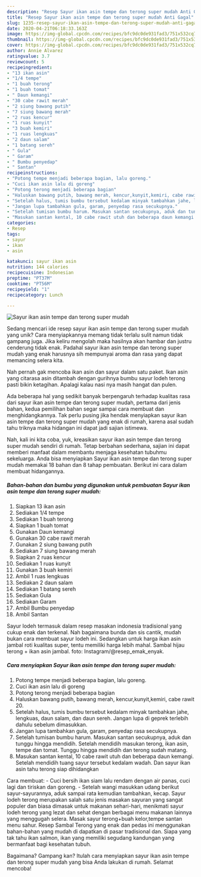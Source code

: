 ```yaml
---
description: "Resep Sayur ikan asin tempe dan terong super mudah Anti Gagal"
title: "Resep Sayur ikan asin tempe dan terong super mudah Anti Gagal"
slug: 1235-resep-sayur-ikan-asin-tempe-dan-terong-super-mudah-anti-gagal
date: 2020-04-21T06:18:33.163Z
image: https://img-global.cpcdn.com/recipes/bfc9dc0de931fad3/751x532cq70/sayur-ikan-asin-tempe-dan-terong-super-mudah-foto-resep-utama.jpg
thumbnail: https://img-global.cpcdn.com/recipes/bfc9dc0de931fad3/751x532cq70/sayur-ikan-asin-tempe-dan-terong-super-mudah-foto-resep-utama.jpg
cover: https://img-global.cpcdn.com/recipes/bfc9dc0de931fad3/751x532cq70/sayur-ikan-asin-tempe-dan-terong-super-mudah-foto-resep-utama.jpg
author: Annie Alvarez
ratingvalue: 3.7
reviewcount: 5
recipeingredient:
- "13 ikan asin"
- "1/4 tempe"
- "1 buah terong"
- "1 buah tomat"
- " Daun kemangi"
- "30 cabe rawit merah"
- "2 siung bawang putih"
- "7 siung bawang merah"
- "2 ruas kencur"
- "1 ruas kunyit"
- "3 buah kemiri"
- "1 ruas lengkuas"
- "2 daun salam"
- "1 batang sereh"
- " Gula"
- " Garam"
- " Bumbu penyedap"
- " Santan"
recipeinstructions:
- "Potong tempe menjadi beberapa bagian, lalu goreng."
- "Cuci ikan asin lalu di goreng"
- "Potong terong menjadi beberapa bagian"
- "Haluskan bawang putih, bawang merah, kencur,kunyit,kemiri, cabe rawit 20."
- "Setelah halus, tumis bumbu tersebut kedalam minyak tambahkan jahe, lengkuas, daun salam, dan daun sereh. Jangan lupa di geprek terlebih dahulu sebelum dimasukkan."
- "Jangan lupa tambahkan gula, garam, penyedap rasa secukupnya."
- "Setelah tumisan bumbu harum. Masukan santan secukupnya, aduk dan tunggu hingga mendidih. Setelah mendidih masukan terong, ikan asin, tempe dan tomat. Tunggu hingga mendidih dan terong sudah matang."
- "Masukan santan kental, 10 cabe rawit utuh dan beberapa daun kemangi. Setelah mendidih tuang sayur tersebut kedalam wadah. Dan sayur ikan asin tahu terong siap dihidangkan"
categories:
- Resep
tags:
- sayur
- ikan
- asin

katakunci: sayur ikan asin 
nutrition: 144 calories
recipecuisine: Indonesian
preptime: "PT37M"
cooktime: "PT56M"
recipeyield: "1"
recipecategory: Lunch

---
```



![Sayur ikan asin tempe dan terong super mudah](https://img-global.cpcdn.com/recipes/bfc9dc0de931fad3/751x532cq70/sayur-ikan-asin-tempe-dan-terong-super-mudah-foto-resep-utama.jpg)

Sedang mencari ide resep sayur ikan asin tempe dan terong super mudah yang unik? Cara menyiapkannya memang tidak terlalu sulit namun tidak gampang juga. Jika keliru mengolah maka hasilnya akan hambar dan justru cenderung tidak enak. Padahal sayur ikan asin tempe dan terong super mudah yang enak harusnya sih mempunyai aroma dan rasa yang dapat memancing selera kita.

Nah pernah gak mencoba ikan asin dan sayur dalam satu paket. Ikan asin yang citarasa asin ditambah dengan gurihnya bumbu sayur lodeh terong pasti bikin ketagihan. Apalagi kalau nasi nya masih hangat dan pulen.

Ada beberapa hal yang sedikit banyak berpengaruh terhadap kualitas rasa dari sayur ikan asin tempe dan terong super mudah, pertama dari jenis bahan, kedua pemilihan bahan segar sampai cara membuat dan menghidangkannya. Tak perlu pusing jika hendak menyiapkan sayur ikan asin tempe dan terong super mudah yang enak di rumah, karena asal sudah tahu triknya maka hidangan ini dapat jadi sajian istimewa.


Nah, kali ini kita coba, yuk, kreasikan sayur ikan asin tempe dan terong super mudah sendiri di rumah. Tetap berbahan sederhana, sajian ini dapat memberi manfaat dalam membantu menjaga kesehatan tubuhmu sekeluarga. Anda bisa menyiapkan Sayur ikan asin tempe dan terong super mudah memakai 18 bahan dan 8 tahap pembuatan. Berikut ini cara dalam membuat hidangannya.

<!--inarticleads1-->

##### Bahan-bahan dan bumbu yang digunakan untuk pembuatan Sayur ikan asin tempe dan terong super mudah:

1. Siapkan 13 ikan asin
1. Sediakan 1/4 tempe
1. Sediakan 1 buah terong
1. Siapkan 1 buah tomat
1. Gunakan  Daun kemangi
1. Gunakan 30 cabe rawit merah
1. Gunakan 2 siung bawang putih
1. Sediakan 7 siung bawang merah
1. Siapkan 2 ruas kencur
1. Sediakan 1 ruas kunyit
1. Gunakan 3 buah kemiri
1. Ambil 1 ruas lengkuas
1. Sediakan 2 daun salam
1. Sediakan 1 batang sereh
1. Sediakan  Gula
1. Sediakan  Garam
1. Ambil  Bumbu penyedap
1. Ambil  Santan


Sayur lodeh termasuk dalam resep masakan indonesia tradisional yang cukup enak dan terkenal. Nah bagaimana bunda dan sis cantik, mudah bukan cara membuat sayur lodeh ini. Sedangkan untuk harga ikan asin jambal roti kualitas super, tentu memiliki harga lebih mahal. Sambal hijau terong + ikan asin jambal. foto: Instagram/@resep_emak_enyak. 

<!--inarticleads2-->

##### Cara menyiapkan Sayur ikan asin tempe dan terong super mudah:

1. Potong tempe menjadi beberapa bagian, lalu goreng.
1. Cuci ikan asin lalu di goreng
1. Potong terong menjadi beberapa bagian
1. Haluskan bawang putih, bawang merah, kencur,kunyit,kemiri, cabe rawit 20.
1. Setelah halus, tumis bumbu tersebut kedalam minyak tambahkan jahe, lengkuas, daun salam, dan daun sereh. Jangan lupa di geprek terlebih dahulu sebelum dimasukkan.
1. Jangan lupa tambahkan gula, garam, penyedap rasa secukupnya.
1. Setelah tumisan bumbu harum. Masukan santan secukupnya, aduk dan tunggu hingga mendidih. Setelah mendidih masukan terong, ikan asin, tempe dan tomat. Tunggu hingga mendidih dan terong sudah matang.
1. Masukan santan kental, 10 cabe rawit utuh dan beberapa daun kemangi. Setelah mendidih tuang sayur tersebut kedalam wadah. Dan sayur ikan asin tahu terong siap dihidangkan


Cara membuat: - Cuci bersih ikan siam lalu rendam dengan air panas, cuci lagi dan tiriskan dan goreng. - Setelah wangi masukkan udang berikut sayur-sayurannya, aduk sampai rata kemudian tambahkan, kecap. Sayur lodeh terong merupakan salah satu jenis masakan sayuran yang sangat populer dan biasa dimasak untuk makanan sehari-hari, menikmati sayur lodeh terong yang lezat dan sehat dengan berbagai menu makanan lainnya yang menggugah selera. Masak sayur terong+buah kelor,tempe santan menu sahur. Resep Sambal Terong yang enak dan pedas ini menggunakan bahan-bahan yang mudah di dapatkan di pasar tradisional dan. Siapa yang tak tahu ikan salmon, ikan yang memiliki segudang kandungan yang bermanfaat bagi kesehatan tubuh. 

Bagaimana? Gampang kan? Itulah cara menyiapkan sayur ikan asin tempe dan terong super mudah yang bisa Anda lakukan di rumah. Selamat mencoba!
